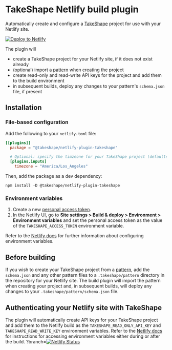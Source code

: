 # TakeShape Netlify build plugin

Automatically create and configure a [TakeShape](https://www.takeshape.io/) project for use with your Netlify site.

[![Deploy to Netlify](https://www.netlify.com/img/deploy/button.svg)](https://app.netlify.com/start/deploy?repository=https://github.com/takeshape/netlify-plugin-takeshape)

The plugin will
- create a TakeShape project for your Netlify site, if it does not exist already
- (optional) import a [pattern](https://app.takeshape.io/docs/import-export/patterns) when creating the project
- create read-only and read-write API keys for the project and add them to the build environment
- in subsequent builds, deploy any changes to your pattern's `schema.json` file, if present

## Installation

### File-based configuration

Add the following to your `netlify.toml` file:
```toml
[[plugins]]
  package = "@takeshape/netlify-plugin-takeshape"

  # Optional: specify the timzeone for your TakeShape project (defaults to "America/New_York")
  [plugins.inputs]
    timezone = "America/Los_Angeles"
```

Then, add the package as a dev dependency:
```
npm install -D @takeshape/netlify-plugin-takeshape
```

### Environment variables

1. Create a new [personal access token](https://app.takeshape.io/personal-access-tokens).
2. In the Netlify UI, go to **Site settings > Build & deploy > Environment > Environment variables** and set the personal access token as the value of the `TAKESHAPE_ACCESS_TOKEN` environment variable.

Refer to the [Netlify docs](https://docs.netlify.com/configure-builds/environment-variables/) for further information about configuring environment variables.

## Before building

If you wish to create your TakeShape project from a [pattern](https://app.takeshape.io/docs/import-export/patterns), add the `schema.json` and any other pattern files to a `.takeshape/pattern` directory in the repository for your Netlify site. The build plugin will import the pattern when creating your project and, in subsequent builds, will deploy any changes to your `.takeshape/pattern/schema.json` file.

## Authenticating your Netlify site with TakeShape

The plugin will automatically create API keys for your TakeShape project and add them to the Netlify build as the `TAKESHAPE_READ_ONLY_API_KEY` and `TAKESHAPE_READ_WRITE_KEY` environment variables. Refer to the [Netlify docs](https://docs.netlify.com/configure-builds/environment-variables/#access-variables) for instructions for accessing environment variables either during or after the build.
?branch=[![Netlify Status](https://api.netlify.com/api/v1/badges/f7001b21-8900-461e-9595-9e9fe7c0ab59/deploy-status)](https://app.netlify.com/sites/gorgeous-jalebi-1d9cf4/deploys)
